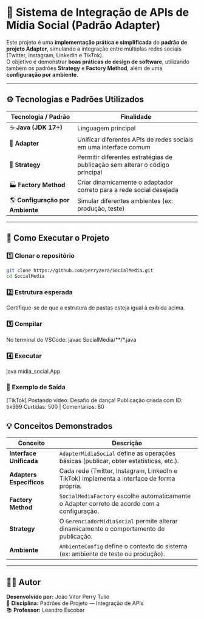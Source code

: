 # 🧩 Sistema de Integração de APIs de Mídia Social (Padrão Adapter)

Este projeto é uma **implementação prática e simplificada** do **padrão de projeto Adapter**, simulando a integração entre múltiplas redes sociais (Twitter, Instagram, LinkedIn e TikTok).  
O objetivo é demonstrar **boas práticas de design de software**, utilizando também os padrões **Strategy** e **Factory Method**, além de uma **configuração por ambiente**.

---

## ⚙️ Tecnologias e Padrões Utilizados

| Tecnologia / Padrão | Finalidade |
|----------------------|------------|
| ☕ **Java (JDK 17+)** | Linguagem principal |
| 🧩 **Adapter** | Unificar diferentes APIs de redes sociais em uma interface comum |
| 🧠 **Strategy** | Permitir diferentes estratégias de publicação sem alterar o código principal |
| 🏭 **Factory Method** | Criar dinamicamente o adaptador correto para a rede social desejada |
| 🌎 **Configuração por Ambiente** | Simular diferentes ambientes (ex: produção, teste) |

---

## 🚀 Como Executar o Projeto

### 1️⃣ Clonar o repositório
```bash
git clone https://github.com/perryzera/SocialMedia.git
cd SocialMedia
```
### 2️⃣ Estrutura esperada
Certifique-se de que a estrutura de pastas esteja igual à exibida acima.
### 3️⃣ Compilar
No terminal do VSCode:
javac SocialMedia/**/*.java
### 4️⃣ Executar
java midia_social.App
### 📘 Exemplo de Saída
[TikTok] Postando vídeo: Desafio de dança!
Publicação criada com ID: tik999
Curtidas: 500 | Comentários: 80

## 💡 Conceitos Demonstrados

| Conceito | Descrição |
|-----------|------------|
| **Interface Unificada** | `AdapterMidiaSocial` define as operações básicas (publicar, obter estatísticas, etc.). |
| **Adapters Específicos** | Cada rede (Twitter, Instagram, LinkedIn e TikTok) implementa a interface de forma própria. |
| **Factory Method** | `SocialMediaFactory` escolhe automaticamente o Adapter correto de acordo com a configuração. |
| **Strategy** | O `GerenciadorMidiaSocial` permite alterar dinamicamente o comportamento de publicação. |
| **Ambiente** | `AmbienteConfig` define o contexto do sistema (ex: ambiente de teste ou produção). |

---

## 👨‍💻 Autor

**Desenvolvido por:** João Vitor Perry Tulio  
💼 **Disciplina:** Padrões de Projeto — Integração de APIs  
📚 **Professor:** Leandro Escobar
